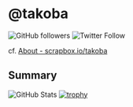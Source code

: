 # @takoba

![GitHub followers](https://img.shields.io/github/followers/takoba?color=%23ccc&style=for-the-badge)
![Twitter Follow](https://img.shields.io/twitter/follow/takoba_?color=%231d9bf0&style=for-the-badge)

cf. [About - scrapbox.io/takoba](https://scrapbox.io/takoba/About)


## Summary
![GitHub Stats](https://github-readme-stats.vercel.app/api?username=takoba&count_private=true&show_icons=true&theme=monokai)
[![trophy](https://github-profile-trophy.vercel.app/?username=takoba)](https://github.com/ryo-ma/github-profile-trophy)

